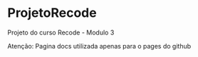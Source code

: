 # ProjetoRecode
 
 Projeto do curso Recode - Modulo 3
 
 Atenção: Pagina docs utilizada apenas para o pages do github
